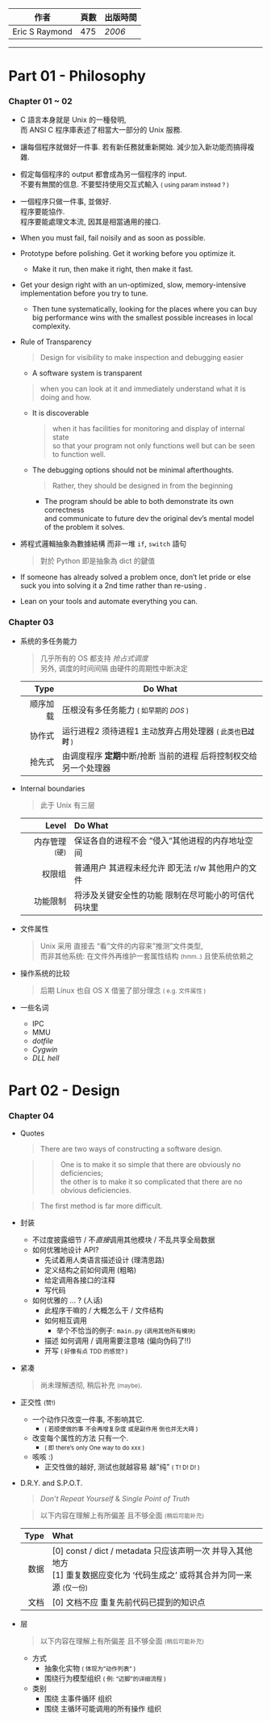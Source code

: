 | 作者 | 頁數 | 出版時間 | 
| --- | --- | --- | 
| Eric S Raymond  | 475 | *2006* | 

--------- 

# Part 01 - Philosophy

### Chapter 01 \~ 02 

- C 語言本身就是 Unix 的一種發明,<br>而 ANSI C 程序庫表述了相當大一部分的 Unix 服務.

- 讓每個程序就做好一件事. 若有新任務就重新開始. 減少加入新功能而搞得複雜.

- 假定每個程序的 output 都會成為另一個程序的 input. <br>不要有無關的信息. 不要堅持使用交互式輸入 <small>( using param instead ? )</small>

- 一個程序只做一件事, 並做好. <br>程序要能協作.<br>程序要能處理文本流, 因其是相當通用的接口.

- When you must fail, fail noisily and as soon as possible.

- Prototype before polishing. Get it working before you optimize it.
    - Make it run, then make it right, then make it fast.

- Get your design right with an un-optimized, slow, memory-intensive implementation before you try to tune.
    - Then tune systematically, looking for the places where you can buy big performance wins with the smallest possible increases in local complexity.

- Rule of Transparency
    > Design for visibility to make inspection and debugging easier 
    - A software system is transparent 
    > when you can look at it and immediately understand what it is doing and how.
    - It is discoverable 
        > when it has facilities for monitoring and display of internal state<br>so that your program not only functions well but can be seen to function well.
    - The debugging options should not be minimal afterthoughts.
        > Rather, they should be designed in from the beginning 
        - The program should be able to both demonstrate its own correctness <br>and communicate to future dev the original dev’s mental model of the problem it solves.

- 將程式邏輯抽象為數據結構 而非一堆 ```if```, ```switch``` 語句
    > 對於 Python 即是抽象為 dict 的鍵值
    
- If someone has already solved a problem once, don’t let pride or else suck you into solving it a 2nd time rather than re-using .
- Lean on your tools and automate everything you can.


### Chapter 03 

- 系统的多任务能力
    > 几乎所有的 OS 都支持 *抢占式调度* <br>
    > 另外, 调度的时间间隔 由硬件的周期性中断决定
    
    | Type | Do What | 
    | ----: | ---- | 
    | 顺序加载 | 压根没有多任务能力 <small>( 如早期的 *DOS* )</small> | 
    | 协作式 | 运行进程2 须待进程1 主动放弃占用处理器 <small>( 此类也**已过时** )</small> | 
    | 抢先式 | 由调度程序 **定期**中断/抢断 当前的进程 后将控制权交给另一个处理器 | 
    
- Internal boundaries 
    > 此于 Unix 有三层
    
    | Level | Do What | 
    | ----: | :---- | 
    | 内存管理<small>(硬)</small> | 保证各自的进程不会 ”侵入”其他进程的内存地址空间 | 
    | 权限组 | 普通用户 其进程未经允许 即无法 r/w 其他用户的文件 | 
    | 功能限制 | 将涉及关键安全性的功能 限制在尽可能小的可信代码块里 | 
    
- 文件属性
    > Unix 采用 直接去 “看”文件的内容来”推测”文件类型, <br>而非其他系统: 在文件外再维护一套属性结构 <small>(hmm..)</small> 且使系统依赖之
    
- 操作系统的比较
    > 后期 Linux 也自 OS X 借鉴了部分理念 <small>( e.g. 文件属性 )</small>
    
- 一些名词
    - IPC
    - MMU
    - *dotfile* 
    - *Cygwin*
    - *DLL hell*


# Part 02 - Design 

### Chapter 04 

- Quotes
    > There are two ways of constructing a software design.
    
    >> One is to make it so simple that there are obviously no deficiencies;<br>
    >> the other is to make it so complicated that there are no obvious deficiencies. 
    
    > The first method is far more difficult.
    
- 封装
    - 不过度披露细节 / 不*直接*调用其他模块 / 不乱共享全局数据
    - 如何优雅地设计 API?
        - 先试着用人类语言描述设计 (理清思路)
        - 定义结构之前如何调用 (粗略)
        - 给定调用各接口的注释
        - 写代码
    - 如何优雅的 ... ? (人话)
        - 此程序干嘛的 / 大概怎么干 / 文件结构
        - 如何相互调用 
            - 举个不恰当的例子: ```main.py``` <small>(调用其他所有模块)</small>
        - 描述 如何调用 / 调用需要注意啥 (偏向伪码了!!)
        - 开写 <small>( 好像有点 TDD 的感觉? )</small>

- 紧凑
    > 尚未理解透彻, 稍后补充 <small>(maybe)</small>.
    
- 正交性 <small>(赞!)</small>
    - 一个动作只改变一件事, 不影响其它. 
        - <small>( 若顺便做的事 不会再增复杂度 或是副作用 倒也并无大碍 )</small>
    - 改变每个属性的方法 只有一个. 
        - <small>( 即 there’s only  One way to do xxx )</small>
    - 咳咳 :)
        - 正交性做的越好, 测试也就越容易 越”纯” <small>( T! D! D! )</small>

- D.R.Y. and S.P.O.T.
    > *Don’t Repeat Yourself* & *Single Point of Truth*
    
    > 以下内容在理解上有所偏差 且不够全面 <small>(稍后可能补充)</small>
    
    | Type | What | 
    | ----: | :---- |
    | 数据 | [0] const / dict / metadata 只应该声明一次 并导入其他地方<br>[1] 重复数据应变化为 ‘代码生成之’ 或将其合并为同一来源 <small>(仅一份)</small> |
    | 文档 | [0] 文档不应 重复先前代码已提到的知识点 |
    
- 层
    > 以下内容在理解上有所偏差 且不够全面 <small>(稍后可能补充)</small>
    - 方式
        - 抽象化实物 <small>( 体现为”动作列表” )</small>
        - 围绕行为模型组织 <small>( 例: “迈脚”的详细流程 )</small>
    - 类别
        - 围绕 主事件循环 组织
        - 围绕 主循环可能调用的所有操作 组织
